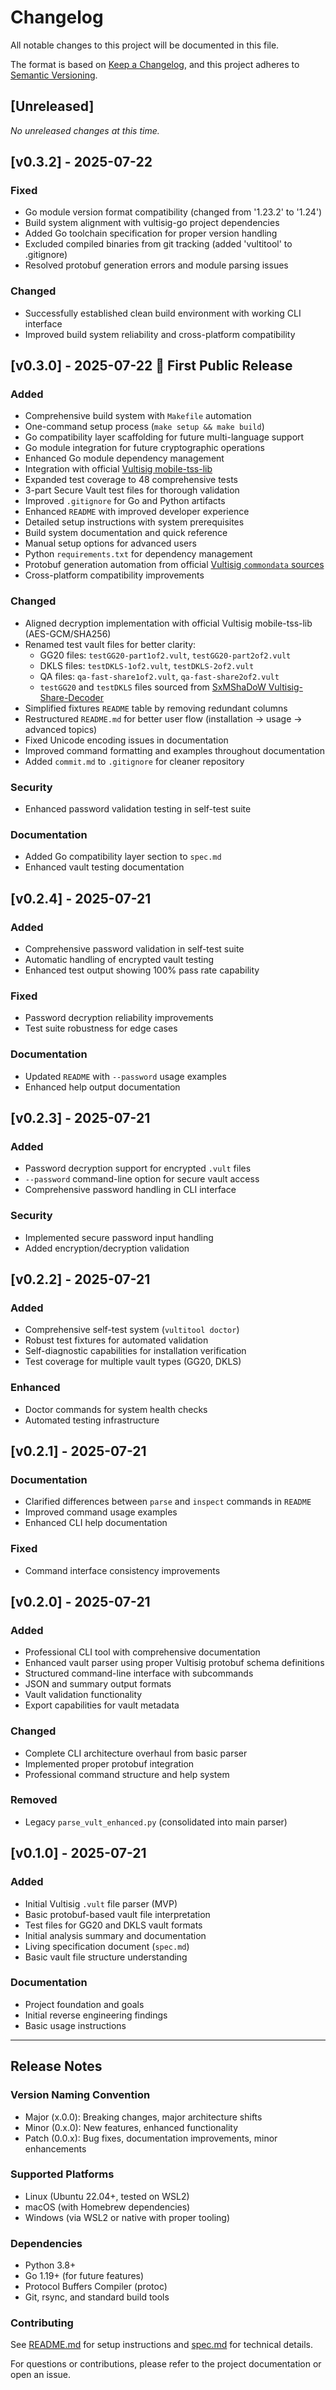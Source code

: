 # Changelog

All notable changes to this project will be documented in this file.

The format is based on [Keep a Changelog](https://keepachangelog.com/en/1.0.0/),
and this project adheres to [Semantic Versioning](https://semver.org/spec/v2.0.0.html).

## [Unreleased]

*No unreleased changes at this time.*

## [v0.3.2] - 2025-07-22

### Fixed
- Go module version format compatibility (changed from '1.23.2' to '1.24')
- Build system alignment with vultisig-go project dependencies
- Added Go toolchain specification for proper version handling
- Excluded compiled binaries from git tracking (added 'vultitool' to .gitignore)
- Resolved protobuf generation errors and module parsing issues

### Changed
- Successfully established clean build environment with working CLI interface
- Improved build system reliability and cross-platform compatibility

## [v0.3.0] - 2025-07-22 🎉 First Public Release

### Added
- Comprehensive build system with `Makefile` automation
- One-command setup process (`make setup && make build`)
- Go compatibility layer scaffolding for future multi-language support
- Go module integration for future cryptographic operations
- Enhanced Go module dependency management
- Integration with official [Vultisig mobile-tss-lib](https://github.com/vultisig/mobile-tss-lib/)
- Expanded test coverage to 48 comprehensive tests
- 3-part Secure Vault test files for thorough validation
- Improved `.gitignore` for Go and Python artifacts
- Enhanced `README` with improved developer experience
- Detailed setup instructions with system prerequisites
- Build system documentation and quick reference
- Manual setup options for advanced users
- Python `requirements.txt` for dependency management
- Protobuf generation automation from official [Vultisig `commondata` sources](https://github.com/vultisig/commondata)
- Cross-platform compatibility improvements

### Changed
- Aligned decryption implementation with official Vultisig mobile-tss-lib (AES-GCM/SHA256)
- Renamed test vault files for better clarity:
  - GG20 files: `testGG20-part1of2.vult`, `testGG20-part2of2.vult`
  - DKLS files: `testDKLS-1of2.vult`, `testDKLS-2of2.vult`
  - QA files: `qa-fast-share1of2.vult`, `qa-fast-share2of2.vult`
  - `testGG20` and `testDKLS` files sourced from [SxMShaDoW
Vultisig-Share-Decoder](https://github.com/SxMShaDoW/Vultisig-Share-Decoder/)
- Simplified fixtures `README` table by removing redundant columns
- Restructured `README.md` for better user flow (installation → usage → advanced topics)
- Fixed Unicode encoding issues in documentation
- Improved command formatting and examples throughout documentation
- Added `commit.md` to `.gitignore` for cleaner repository

### Security
- Enhanced password validation testing in self-test suite

### Documentation
- Added Go compatibility layer section to `spec.md`
- Enhanced vault testing documentation

## [v0.2.4] - 2025-07-21

### Added
- Comprehensive password validation in self-test suite
- Automatic handling of encrypted vault testing
- Enhanced test output showing 100% pass rate capability

### Fixed
- Password decryption reliability improvements
- Test suite robustness for edge cases

### Documentation
- Updated `README` with `--password` usage examples
- Enhanced help output documentation

## [v0.2.3] - 2025-07-21

### Added
- Password decryption support for encrypted `.vult` files
- `--password` command-line option for secure vault access
- Comprehensive password handling in CLI interface

### Security
- Implemented secure password input handling
- Added encryption/decryption validation

## [v0.2.2] - 2025-07-21

### Added
- Comprehensive self-test system (`vultitool doctor`)
- Robust test fixtures for automated validation
- Self-diagnostic capabilities for installation verification
- Test coverage for multiple vault types (GG20, DKLS)

### Enhanced
- Doctor commands for system health checks
- Automated testing infrastructure

## [v0.2.1] - 2025-07-21

### Documentation
- Clarified differences between `parse` and `inspect` commands in `README`
- Improved command usage examples
- Enhanced CLI help documentation

### Fixed
- Command interface consistency improvements

## [v0.2.0] - 2025-07-21

### Added
- Professional CLI tool with comprehensive documentation
- Enhanced vault parser using proper Vultisig protobuf schema definitions
- Structured command-line interface with subcommands
- JSON and summary output formats
- Vault validation functionality
- Export capabilities for vault metadata

### Changed
- Complete CLI architecture overhaul from basic parser
- Implemented proper protobuf integration
- Professional command structure and help system

### Removed
- Legacy `parse_vult_enhanced.py` (consolidated into main parser)

## [v0.1.0] - 2025-07-21

### Added
- Initial Vultisig `.vult` file parser (MVP)
- Basic protobuf-based vault file interpretation
- Test files for GG20 and DKLS vault formats
- Initial analysis summary and documentation
- Living specification document (`spec.md`)
- Basic vault file structure understanding

### Documentation
- Project foundation and goals
- Initial reverse engineering findings
- Basic usage instructions

---

## Release Notes

### Version Naming Convention
- Major (x.0.0): Breaking changes, major architecture shifts
- Minor (0.x.0): New features, enhanced functionality
- Patch (0.0.x): Bug fixes, documentation improvements, minor enhancements

### Supported Platforms
- Linux (Ubuntu 22.04+, tested on WSL2)
- macOS (with Homebrew dependencies)
- Windows (via WSL2 or native with proper tooling)

### Dependencies
- Python 3.8+
- Go 1.19+ (for future features)
- Protocol Buffers Compiler (protoc)
- Git, rsync, and standard build tools

### Contributing
See [README.md](README.md) for setup instructions and [spec.md](spec.md) for technical details.

For questions or contributions, please refer to the project documentation or open an issue.
